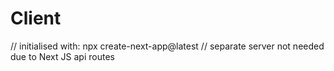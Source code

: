 
# Client


// initialised with: npx create-next-app@latest
// separate server not needed due to Next JS api routes

